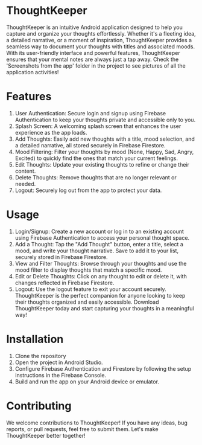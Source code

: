 # ThoughtKeeper
ThoughtKeeper is an intuitive Android application designed to help you capture and organize your thoughts effortlessly. Whether it's a fleeting idea, a detailed narrative, or a moment of inspiration, ThoughtKeeper provides a seamless way to document your thoughts with titles and associated moods. With its user-friendly interface and powerful features, ThoughtKeeper ensures that your mental notes are always just a tap away. Check the 'Screenshots from the app' folder in the project to see pictures of all the application activities!

# Features
1. User Authentication: Secure login and signup using Firebase Authentication to keep your thoughts private and accessible only to you.
2. Splash Screen: A welcoming splash screen that enhances the user experience as the app loads.
3. Add Thoughts: Easily add new thoughts with a title, mood selection, and a detailed narrative, all stored securely in Firebase Firestore.
4. Mood Filtering: Filter your thoughts by mood (None, Happy, Sad, Angry, Excited) to quickly find the ones that match your current feelings.
5. Edit Thoughts: Update your existing thoughts to refine or change their content.
6. Delete Thoughts: Remove thoughts that are no longer relevant or needed.
7. Logout: Securely log out from the app to protect your data.

# Usage
1. Login/Signup: Create a new account or log in to an existing account using Firebase Authentication to access your personal thought space.
2. Add a Thought: Tap the "Add Thought" button, enter a title, select a mood, and write your thought narrative. Save to add it to your list, securely stored in Firebase Firestore.
3. View and Filter Thoughts: Browse through your thoughts and use the mood filter to display thoughts that match a specific mood.
4. Edit or Delete Thoughts: Click on any thought to edit or delete it, with changes reflected in Firebase Firestore.
5. Logout: Use the logout feature to exit your account securely.
ThoughtKeeper is the perfect companion for anyone looking to keep their thoughts organized and easily accessible. Download ThoughtKeeper today and start capturing your thoughts in a meaningful way!

# Installation
1. Clone the repository
2. Open the project in Android Studio.
3. Configure Firebase Authentication and Firestore by following the setup instructions in the Firebase Console.
4. Build and run the app on your Android device or emulator.

# Contributing
We welcome contributions to ThoughtKeeper! If you have any ideas, bug reports, or pull requests, feel free to submit them. Let's make ThoughtKeeper better together!
